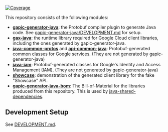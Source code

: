 [![Coverage](https://sonarcloud.io/api/project_badges/measure?project=googleapis_gapic-generator-java&metric=coverage)](https://sonarcloud.io/summary/new_code?id=googleapis_gapic-generator-java)

This repository consists of the following modules:

- **[gapic-generator-java](./gapic-generator-java/README.md)**: the Protobuf compiler plugin to generate Java code.
  See [gapic-generator-java/DEVELOPMENT.md](./gapic-generator-java/README.md) for setup.
- **[gax-java](./gax-java/README.md)**: the runtime library required for Google Cloud client libraries,
  including the ones generated by gapic-generator-java.
- **[java-common-protos](./java-common-protos/README.md)** and **[api-common-java](./api-common-java/README.md)**: Protobuf-generated common
  classes for Google services. (They are not generated by gapic-generator-java)
- **[java-iam](./java-iam/README.md)**: Protobuf-generated classes for Google's
  Identity and Access
  Management (IAM). (They are not generated by gapic-generator-java)
- **[showcase](./showcase/README.md)**: demonstration of the generated client
  library for the fake "Showcase" API. 
- **[gapic-generator-java-bom](./gapic-generator-java-bom)**: The Bill-of-Material for the libraries
  produced from this repository. This is used by [java-shared-dependencies](./java-shared-dependencies/first-party-dependencies/pom.xml).

## Development Setup

See [DEVELOPMENT.md](DEVELOPMENT.md).
